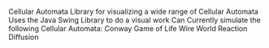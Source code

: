 Cellular Automata Library for visualizing a wide range of Cellular Automata
Uses the Java Swing Library to do a visual work
Can Currently simulate the following Cellular Automata:
	Conway Game of Life
	Wire World
	Reaction Diffusion
